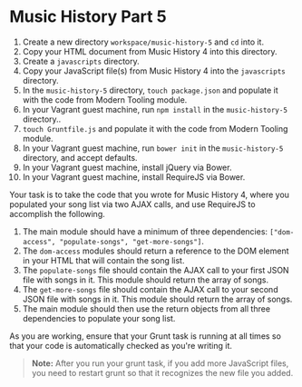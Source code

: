 # Music History Part 5

1. Create a new directory `workspace/music-history-5` and `cd` into it.
1. Copy your HTML document from Music History 4 into this directory.
1. Create a `javascripts` directory.
1. Copy your JavaScript file(s) from Music History 4 into the `javascripts` directory.
1. In the `music-history-5` directory, `touch package.json` and populate it with the code from Modern Tooling module.
1. In your Vagrant guest machine, run `npm install` in the `music-history-5` directory..
1. `touch Gruntfile.js` and populate it with the code from Modern Tooling module.
1. In your Vagrant guest machine, run `bower init` in the `music-history-5` directory, and accept defaults.
1. In your Vagrant guest machine, install jQuery via Bower.
1. In your Vagrant guest machine, install RequireJS via Bower.


Your task is to take the code that you wrote for Music History 4, where you populated your song list via two AJAX calls, and use RequireJS to accomplish the following.

1. The main module should have a minimum of three dependencies: `["dom-access", "populate-songs", "get-more-songs"]`.
1. The `dom-access` modules should return a reference to the DOM element in your HTML that will contain the song list.
1. The `populate-songs` file should contain the AJAX call to your first JSON file with songs in it. This module should return the array of songs.
1. The `get-more-songs` file should contain the AJAX call to your second JSON file with songs in it. This module should return the array of songs.
1. The main module should then use the return objects from all three dependencies to populate your song list.

As you are working, ensure that your Grunt task is running at all times so that your code is automatically checked as you're writing it.

> **Note:** After you run your grunt task, if you add more JavaScript files, you need to restart grunt so that it recognizes the new file you added.